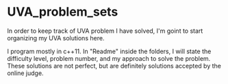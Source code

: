# UVA_problem_sets
In order to keep track of UVA problem I have solved, I'm goint to start organizing my UVA solutions here.

I program mostly in c++11. In "Readme" inside the folders, I will state the difficulty level, problem number, and my approach to solve the problem. These solutions are not perfect, but are definitely solutions accepted by the online judge.

